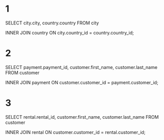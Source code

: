 # 1

SELECT city.city, country.country FROM city

INNER JOIN country ON city.country_id = country.country_id;

# 2

SELECT payment.payment_id, customer.first_name, customer.last_name FROM customer

INNER JOIN payment ON customer.customer_id = payment.customer_id;

# 3

SELECT rental.rental_id, customer.first_name, customer.last_name FROM customer

INNER JOIN rental ON customer.customer_id = rental.customer_id;
